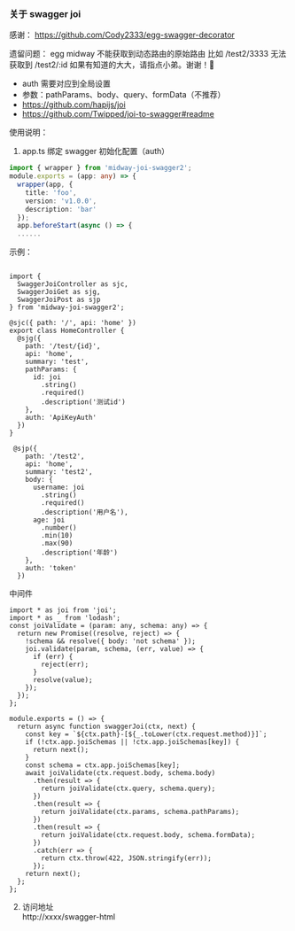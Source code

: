 ### 关于 swagger joi

感谢：
https://github.com/Cody2333/egg-swagger-decorator

遗留问题：
egg midway 不能获取到动态路由的原始路由 比如 /test2/3333 无法获取到 /test2/:id 如果有知道的大大，请指点小弟。谢谢！🙏

- auth 需要对应到全局设置
- 参数：pathParams、body、query、formData（不推荐）
- https://github.com/hapijs/joi
- https://github.com/Twipped/joi-to-swagger#readme

使用说明：

1. app.ts 绑定 swagger 初始化配置（auth）

```app.ts
import { wrapper } from 'midway-joi-swagger2';
module.exports = (app: any) => {
  wrapper(app, {
    title: 'foo',
    version: 'v1.0.0',
    description: 'bar'
  });
  app.beforeStart(async () => {
  ......
```

示例：

```get path

import {
  SwaggerJoiController as sjc,
  SwaggerJoiGet as sjg,
  SwaggerJoiPost as sjp
} from 'midway-joi-swagger2';

@sjc({ path: '/', api: 'home' })
export class HomeController {
  @sjg({
    path: '/test/{id}',
    api: 'home',
    summary: 'test',
    pathParams: {
      id: joi
        .string()
        .required()
        .description('测试id')
    },
    auth: 'ApiKeyAuth'
  })
}
```

```post path
 @sjp({
    path: '/test2',
    api: 'home',
    summary: 'test2',
    body: {
      username: joi
        .string()
        .required()
        .description('用户名'),
      age: joi
        .number()
        .min(10)
        .max(90)
        .description('年龄')
    },
    auth: 'token'
  })
```

中间件

```
import * as joi from 'joi';
import * as _ from 'lodash';
const joiValidate = (param: any, schema: any) => {
  return new Promise((resolve, reject) => {
    !schema && resolve({ body: 'not schema' });
    joi.validate(param, schema, (err, value) => {
      if (err) {
        reject(err);
      }
      resolve(value);
    });
  });
};

module.exports = () => {
  return async function swaggerJoi(ctx, next) {
    const key = `${ctx.path}-[${_.toLower(ctx.request.method)}]`;
    if (!ctx.app.joiSchemas || !ctx.app.joiSchemas[key]) {
      return next();
    }
    const schema = ctx.app.joiSchemas[key];
    await joiValidate(ctx.request.body, schema.body)
      .then(result => {
        return joiValidate(ctx.query, schema.query);
      })
      .then(result => {
        return joiValidate(ctx.params, schema.pathParams);
      })
      .then(result => {
        return joiValidate(ctx.request.body, schema.formData);
      })
      .catch(err => {
        return ctx.throw(422, JSON.stringify(err));
      });
    return next();
  };
};

```

2. 访问地址  
   http://xxxx/swagger-html
